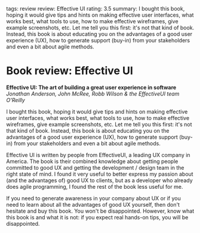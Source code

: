 tags: review
review: Effective UI
rating: 3.5
summary: I bought this book, hoping it would give tips and hints on making effective user interfaces, what works best, what tools to use, how to make effective wireframes, give example screenshots, etc. Let me tell you this first: it's not that kind of book. Instead, this book is about educating you on the advantages of a good user experience (UX), how to generate support (buy-in) from your stakeholders and even a bit about agile methods.

# Book review: Effective UI
**Effective UI: The art of building a great user experience in software**  
_Jonathan Anderson, John McRee, Robb Wilson & the EffectiveUI team_  
_O'Reilly_

I bought this book, hoping it would give tips and hints on making effective user interfaces, what works best, what tools to use, how to make effective wireframes, give example screenshots, etc. Let me tell you this first: it's not that kind of book. Instead, this book is about educating you on the advantages of a good user experience (UX), how to generate support (buy-in) from your stakeholders and even a bit about agile methods.

Effective UI is written by people from EffectiveUI, a leading UX company in America. The book is their combined knowledge about getting people committed to good UX and getting the development / design team in the right state of mind. I found it very useful to better express my passion about (and the advantages of) good UX to clients, but as a developer who already does agile programming, I found the rest of the book less useful for me.

If you need to generate awareness in your company about UX or if you need to learn about all the advantages of good UX yourself, then don't hesitate and buy this book. You won't be disappointed. However, know what this book is and what it is not: if you expect real hands-on tips, you will be disappointed.
